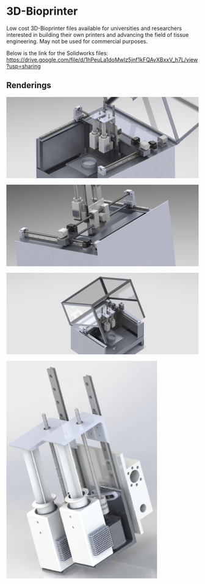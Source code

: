 # 3D-Bioprinter
Low cost 3D-Bioprinter files available for universities and researchers interested in building their own printers and advancing the field of tissue engineering. May not be used for commercial purposes.  

Below is the link for the Solidworks files:
https://drive.google.com/file/d/1hPeuLa1doMwlz5jnf1kFQAvXBxxV_h7L/view?usp=sharing

## Renderings
![design](https://github.com/szoghi/3D-Bioprinter/blob/master/Renderings/design%208.JPG)



![design](https://github.com/szoghi/3D-Bioprinter/blob/master/Renderings/design%203.JPG)



![design](https://github.com/szoghi/3D-Bioprinter/blob/master/Renderings/design%209.JPG)



![design](https://github.com/szoghi/3D-Bioprinter/blob/master/Renderings/Extruder%20assembly.png)



